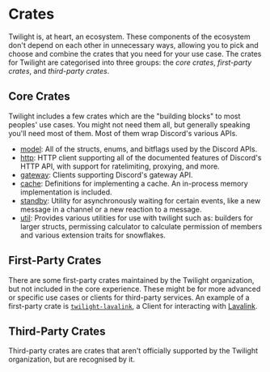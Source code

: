 # Crates

Twilight is, at heart, an ecosystem. These components of the ecosystem don't
depend on each other in unnecessary ways, allowing you to pick and choose and
combine the crates that you need for your use case. The crates for Twilight are
categorised into three groups: the *core crates*, *first-party crates*, and
*third-party crates*.

## Core Crates

Twilight includes a few crates which are the "building blocks" to most peoples'
use cases. You might not need them all, but generally speaking you'll need most
of them. Most of them wrap Discord's various APIs.

- [model]: All of the structs, enums, and bitflags used by the Discord APIs.
- [http]: HTTP client supporting all of the documented features of Discord's
  HTTP API, with support for ratelimiting, proxying, and more.
- [gateway]: Clients supporting Discord's gateway API.
- [cache]: Definitions for implementing a cache. An in-process memory
  implementation is included.
- [standby]: Utility for asynchronously waiting for certain events, like a new
  message in a channel or a new reaction to a message.
- [util]: Provides various utilities for use with twilight such as: builders for
  larger structs, permissing calculator to calculate permission of members and
  various extension traits for snowflakes.

## First-Party Crates

There are some first-party crates maintained by the Twilight organization, but
not included in the core experience. These might be for more advanced or
specific use cases or clients for third-party services. An example of a
first-party crate is [`twilight-lavalink`], a Client for interacting with
[Lavalink].

## Third-Party Crates

Third-party crates are crates that aren't officially supported by the
Twilight organization, but are recognised by it.

[`twilight-lavalink`]: ./section_7_first_party/section_3_lavalink.md
[cache]: ./section_4_cache_inmemory.md
[util]: ./section_7_first_party/section_4_util.md
[gateway]: ./section_3_gateway.md
[http]: ./section_2_http.md
[model]: ./section_1_model.md
[standby]: ./section_6_standby.md
[Lavalink]: https://github.com/Frederikam/Lavalink
